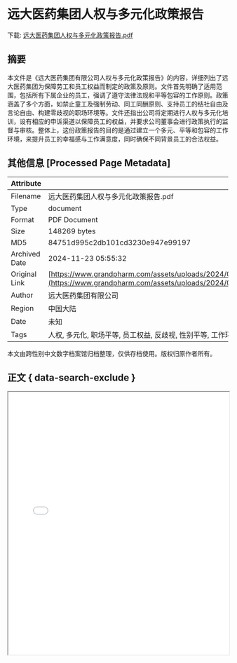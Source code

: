 # 远大医药集团人权与多元化政策报告

<!-- tcd_download_link -->
下载: <a href="../远大医药集团人权与多元化政策报告.pdf" download>远大医药集团人权与多元化政策报告.pdf</a>
<!-- tcd_download_link_end -->

## 摘要

<!-- tcd_abstract -->
本文件是《远大医药集团有限公司人权与多元化政策报告》的内容，详细列出了远大医药集团为保障劳工和员工权益而制定的政策及原则。文件首先明确了适用范围，包括所有下属企业的员工，强调了遵守法律法规和平等包容的工作原则。政策涵盖了多个方面，如禁止童工及强制劳动、同工同酬原则、支持员工的结社自由及言论自由、构建零歧视的职场环境等。文件还指出公司将定期进行人权与多元化培训，设有相应的申诉渠道以保障员工的权益，并要求公司董事会进行政策执行的监督与审核。整体上，这份政策报告的目的是通过建立一个多元、平等和包容的工作环境，来提升员工的幸福感与工作满意度，同时确保不同背景员工的合法权益。

<!-- tcd_abstract_end -->

## 其他信息 [Processed Page Metadata]

| Attribute       | Value                                  |
|-----------------|----------------------------------------|
| Filename        | 远大医药集团人权与多元化政策报告.pdf                             |
| Type            | document                                 |
| Format          | PDF Document                               |
| Size            | 148269 bytes                           |
| MD5             | 84751d995c2db101cd3230e947e99197                                  |
| Archived Date   | 2024-11-23 05:55:32                             |
| Original Link   | [https://www.grandpharm.com/assets/uploads/2024/05/%E8%BF%9C%E5%A4%A7%E5%8C%BB%E8%8D%AF%E3%80%8A%E4%BA%BA%E6%9D%83%E4%B8%8E%E5%A4%9A%E5%85%83%E5%8C%96%E6%94%BF%E7%AD%96%E3%80%8B.pdf](https://www.grandpharm.com/assets/uploads/2024/05/%E8%BF%9C%E5%A4%A7%E5%8C%BB%E8%8D%AF%E3%80%8A%E4%BA%BA%E6%9D%83%E4%B8%8E%E5%A4%9A%E5%85%83%E5%8C%96%E6%94%BF%E7%AD%96%E3%80%8B.pdf)                         |
| Author          | 远大医药集团有限公司                               |
| Region          | 中国大陆                               |
| Date            | 未知                                 |
| Tags            | 人权, 多元化, 职场平等, 员工权益, 反歧视, 性别平等, 工作环境, 组织政策                                 |

本文由跨性别中文数字档案馆归档整理，仅供存档使用。版权归原作者所有。


## 正文 { data-search-exclude }

<!-- tcd_main_text -->
<iframe src="../远大医药集团人权与多元化政策报告.pdf" width="100%" height="600px">
    <p>无法显示PDF，请下载查看。</p>
</iframe>
<!-- tcd_main_text_end -->

